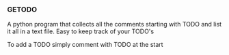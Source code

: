 ### GETODO

A python program that collects all the comments starting with TODO and list it all in a text file. Easy to keep track of your TODO's

To add a TODO simply comment with TODO at the start
